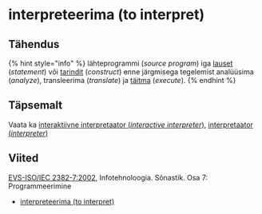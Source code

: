 # interpreteerima \(to interpret\)

## Tähendus

{% hint style="info" %}
lähteprogrammi \(_source program_\) iga [lauset](lause-statement.md) \(_statement_\) või [tarindit](keeletarind-language-construct.md) \(_construct_\) enne järgmisega tegelemist analüüsima \(_analyze_\), transleerima \(_translate_\) ja [täitma](taeitmine-execution.md) \(_execute_\).
{% endhint %}

## Täpsemalt

Vaata ka [interaktiivne interpretaator \(_interactive interpreter_\)](interaktiivne-interactive.md), [interpretaator \(_interpreter_\)](interpretaator-interpreter.md)

## Viited

[EVS-ISO/IEC 2382-7:2002](https://www.evs.ee/et/evs-iso-iec-2382-7-2002), Infotehnoloogia. Sõnastik. Osa 7: Programmeerimine

* [interpreteerima \(to interpret\)](http://www.eki.ee/dict/its/index.cgi?Q=interpreteerima&F=M&C06=et&C01=1&C10=1)

